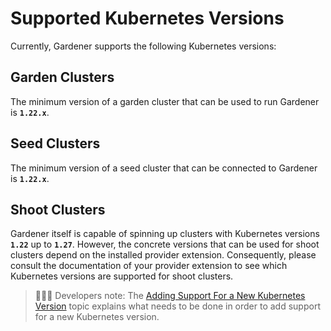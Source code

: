 # Supported Kubernetes Versions

Currently, Gardener supports the following Kubernetes versions:

## Garden Clusters

The minimum version of a garden cluster that can be used to run Gardener is **`1.22.x`**.

## Seed Clusters

The minimum version of a seed cluster that can be connected to Gardener is **`1.22.x`**.

## Shoot Clusters

Gardener itself is capable of spinning up clusters with Kubernetes versions **`1.22`** up to **`1.27`**.
However, the concrete versions that can be used for shoot clusters depend on the installed provider extension.
Consequently, please consult the documentation of your provider extension to see which Kubernetes versions are supported for shoot clusters.

> 👨🏼‍💻 Developers note: The [Adding Support For a New Kubernetes Version](../development/new-kubernetes-version.md) topic explains what needs to be done in order to add support for a new Kubernetes version.
